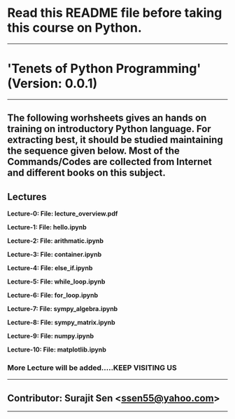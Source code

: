 # Read this README file before taking this course on Python.
---
# 'Tenets of Python Programming' (Version: 0.0.1)
---
**The following worhsheets gives an hands on training on introductory Python language. For extracting best, it should be studied  maintaining the sequence given below. Most of the Commands/Codes are collected from Internet and different books on this subject.**
---
## Lectures 
**Lecture-0: File: lecture_overview.pdf**

**Lecture-1: File: hello.ipynb**

**Lecture-2: File: arithmatic.ipynb**

**Lecture-3: File: container.ipynb**

**Lecture-4: File: else_if.ipynb**

**Lecture-5: File: while_loop.ipynb**

**Lecture-6: File: for_loop.ipynb**

**Lecture-7: File: sympy_algebra.ipynb**

**Lecture-8: File: sympy_matrix.ipynb**

**Lecture-9: File: numpy.ipynb**

**Lecture-10: File: matplotlib.ipynb**

### More Lecture will be added.....KEEP VISITING US
---
## Contributor: Surajit Sen <<ssen55@yahoo.com>>
---
